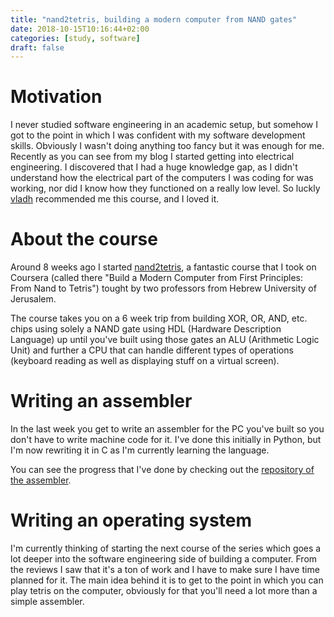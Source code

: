 ```yaml
---
title: "nand2tetris, building a modern computer from NAND gates"
date: 2018-10-15T10:16:44+02:00
categories: [study, software]
draft: false
---
```


# Motivation

I never studied software engineering in an academic setup, but somehow I got to the point in which I was confident with my software development skills. Obviously I wasn't doing anything too fancy but it was enough for me. Recently as you can see from my blog I started getting into electrical engineering. I discovered that I had a huge knowledge gap, as I didn't understand how the electrical part of the computers I was coding for was working, nor did I know how they functioned on a really low level. So luckly [vladh](http://vladh.net) recommended me this course, and I loved it.

# About the course

Around 8 weeks ago I started [nand2tetris](https://nand2tetris.org), a fantastic course that I took on Coursera (called there "Build a Modern Computer from First Principles: From Nand to Tetris") tought by two professors from Hebrew University of Jerusalem.

The course takes you on a 6 week trip from building XOR, OR, AND, etc. chips using solely a NAND gate using HDL (Hardware Description Language) up until you've built using those gates an ALU (Arithmetic Logic Unit) and further a CPU that can handle different types of operations (keyboard reading as well as displaying stuff on a virtual screen).


# Writing an assembler

In the last week you get to write an assembler for the PC you've built so you don't have to write machine code for it. I've done this initially in Python, but I'm now rewriting it in C as I'm currently learning the language.

You can see the progress that I've done by checking out the [repository of the assembler](https://github.com/petrutoader/hack-assembler).


# Writing an operating system

I'm currently thinking of starting the next course of the series which goes a lot deeper into the software engineering side of building a computer. From the reviews I saw that it's a ton of work and I have to make sure I have time planned for it. The main idea behind it is to get to the point in which you can play tetris on the computer, obviously for that you'll need a lot more than a simple assembler.
